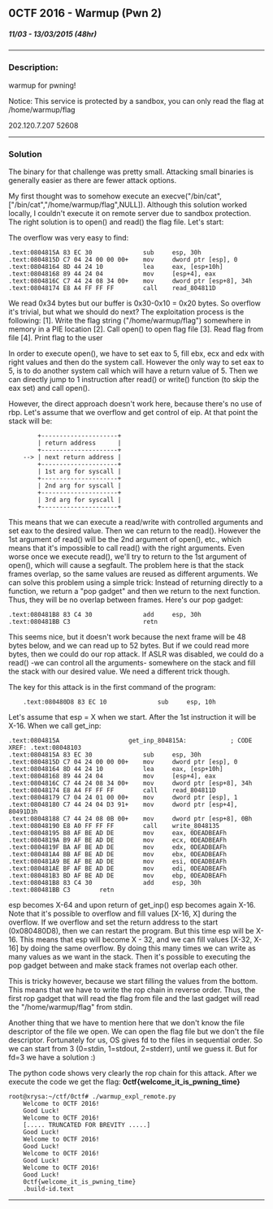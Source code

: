 
## 0CTF 2016 - Warmup (Pwn 2)
##### 11/03 - 13/03/2015 (48hr)
___
### Description: 
 warmup for pwning!

Notice: This service is protected by a sandbox, you can only read the flag  at /home/warmup/flag

202.120.7.207 52608
___
### Solution

The binary for that challenge was pretty small. Attacking small binaries is generally easier as
there are fewer attack options.

My first thought was to somehow execute an execve("/bin/cat", ["/bin/cat","/home/warmup/flag",NULL]).
Although this solution worked locally, I couldn't execute it on remote server due to sandbox
protection. The right solution is to open() and read() the flag file. Let's start:

The overflow was very easy to find:
```assembly
.text:0804815A 83 EC 30              sub     esp, 30h
.text:0804815D C7 04 24 00 00 00+    mov     dword ptr [esp], 0
.text:08048164 8D 44 24 10           lea     eax, [esp+10h]
.text:08048168 89 44 24 04           mov     [esp+4], eax
.text:0804816C C7 44 24 08 34 00+    mov     dword ptr [esp+8], 34h
.text:08048174 E8 A4 FF FF FF        call    read_804811D
```
We read 0x34 bytes but our buffer is 0x30-0x10 = 0x20 bytes. So overflow it's trivial, but what we
should do next? The exploitation process is the following:
	[1]. Write the flag string ("/home/warmup/flag") somewhere in memory in a PIE location
	[2]. Call open() to open flag file
	[3]. Read flag from file
	[4]. Print flag to the user

In order to execute open(), we have to set eax to 5, fill ebx, ecx and edx with right values and
then do the system call. However the only way to set eax to 5, is to do another system call which
will have a return value of 5. Then we can directly jump to 1 instruction after read() or write()
function (to skip the eax set) and call open().

However, the direct approach doesn't work here, because there's no use of rbp. Let's assume that 
we overflow and get control of eip. At that point the stack will be:
```
		+---------------------+
		| return address      | 
		+---------------------+
	-->	| next return address | 
		+---------------------+
		| 1st arg for syscall | 
		+---------------------+
		| 2nd arg for syscall | 
		+---------------------+
		| 3rd arg for syscall | 
		+---------------------+
```
This means that we can execute a read/write with controlled arguments and set eax to the desired
value. Then we can return to the read(). However the 1st argument of read() will be the 2nd 
argument of open(), etc., which means that it's impossible to call read() with the right arguments.
Even worse once we execute read(), we'll try to return to the 1st argument of open(), which will
cause a segfault. The problem here is that the stack frames overlap, so the same values are reused
as different arguments. We can solve this problem using a simple trick: Instead of returning 
directly to a function, we return a "pop gadget" and then we return to the next function. Thus,
they will be no overlap between frames. Here's our pop gadget:
```assembly
.text:080481B8 83 C4 30              add     esp, 30h
.text:080481BB C3                    retn
```
This seems nice, but it doesn't work because the next frame will be 48 bytes below, and we
can read up to 52 bytes. But if we could read more bytes, then we could do our rop attack. If 
ASLR was disabled, we could do a read() -we can control all the arguments- somewhere on the stack
and fill the stack with our desired value. We need a different trick though.

The key for this attack is in the first command of the program:
```assembly
	.text:080480D8 83 EC 10              sub     esp, 10h
```
Let's assume that esp = X when we start. After the 1st instruction it will be X-16. When we call
get_inp:
```assembly
.text:0804815A                   get_inp_804815A:            ; CODE XREF: .text:08048103
.text:0804815A 83 EC 30              sub     esp, 30h
.text:0804815D C7 04 24 00 00 00+    mov     dword ptr [esp], 0
.text:08048164 8D 44 24 10           lea     eax, [esp+10h]
.text:08048168 89 44 24 04           mov     [esp+4], eax
.text:0804816C C7 44 24 08 34 00+    mov     dword ptr [esp+8], 34h
.text:08048174 E8 A4 FF FF FF        call    read_804811D
.text:08048179 C7 04 24 01 00 00+    mov     dword ptr [esp], 1
.text:08048180 C7 44 24 04 D3 91+    mov     dword ptr [esp+4], 80491D3h
.text:08048188 C7 44 24 08 0B 00+    mov     dword ptr [esp+8], 0Bh
.text:08048190 E8 A0 FF FF FF        call    write_8048135
.text:08048195 B8 AF BE AD DE        mov     eax, 0DEADBEAFh
.text:0804819A B9 AF BE AD DE        mov     ecx, 0DEADBEAFh
.text:0804819F BA AF BE AD DE        mov     edx, 0DEADBEAFh
.text:080481A4 BB AF BE AD DE        mov     ebx, 0DEADBEAFh
.text:080481A9 BE AF BE AD DE        mov     esi, 0DEADBEAFh
.text:080481AE BF AF BE AD DE        mov     edi, 0DEADBEAFh
.text:080481B3 BD AF BE AD DE        mov     ebp, 0DEADBEAFh
.text:080481B8 83 C4 30              add     esp, 30h
.text:080481BB C3        retn
```

esp becomes X-64 and upon return of get_inp() esp becomes again X-16. Note that it's possible to
overflow and fill values [X-16, X] during the overflow. If we overflow and set the return address
to the start (0x080480D8), then we can restart the program. But this time esp will be X-16. This
means that esp will become X - 32, and we can fill values [X-32, X-16] by doing the same overflow.
By doing this many times we can write as many values as we want in the stack. Then it's possible to
executing the pop gadget between and make stack frames not overlap each other.

This is tricky however, because we start filling the values from the bottom. This means that 
we have to write the rop chain in reverse order. Thus, the first rop gadget that will read 
the flag from file and the last gadget will read the "/home/warmup/flag" from stdin.

Another thing that we have to mention here that we don't know the file descriptor of the file
we open. We can open the flag file but we don't the file descriptor. Fortunately for us, OS
gives fd to the files in sequential order. So we can start from 3 (0=stdin, 1=stdout, 2=stderr),
until we guess it. But for fd=3 we have a solution :)

The python code shows very clearly the rop chain for this attack. After we execute the code we
get the flag: **0ctf{welcome_it_is_pwning_time}**

```
root@xrysa:~/ctf/0ctf# ./warmup_expl_remote.py 
	Welcome to 0CTF 2016!
	Good Luck!
	Welcome to 0CTF 2016!
	[..... TRUNCATED FOR BREVITY .....]
	Good Luck!
	Welcome to 0CTF 2016!
	Good Luck!
	Welcome to 0CTF 2016!
	Good Luck!
	Welcome to 0CTF 2016!
	Good Luck!
	0ctf{welcome_it_is_pwning_time}
	.build-id.text
```
___